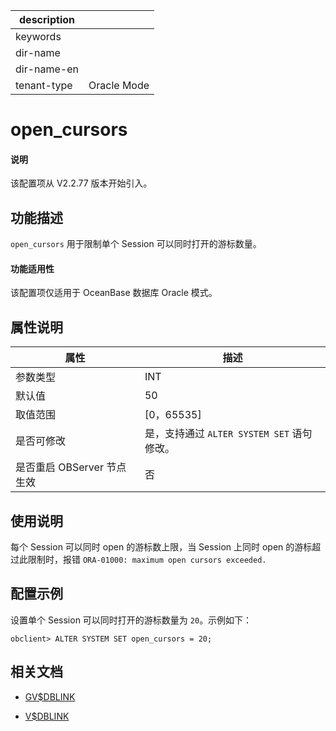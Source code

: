 |description||
|---|---|
|keywords||
|dir-name||
|dir-name-en||
|tenant-type| Oracle Mode|

# open_cursors

<main id="notice" type='explain'>
  <h4>说明</h4>
  <p>该配置项从 V2.2.77 版本开始引入。</p>
</main>

## 功能描述

`open_cursors` 用于限制单个 Session 可以同时打开的游标数量。

<main id="notice" type="">
  <h4>功能适用性</h4>
  <p>该配置项仅适用于 OceanBase 数据库 Oracle 模式。</p>
</main>

## 属性说明

|        属性        |     描述      |
|------------------|-------------|
| 参数类型             | INT          |
| 默认值              | 50          |
| 取值范围             | [0，65535] |
| 是否可修改  | 是，支持通过 `ALTER SYSTEM SET` 语句修改。|
| 是否重启 OBServer 节点生效 | 否           |

## 使用说明

每个 Session 可以同时 open 的游标数上限，当 Session 上同时 open 的游标超过此限制时，报错 `ORA-01000: maximum open cursors exceeded.`

## 配置示例

设置单个 Session 可以同时打开的游标数量为 `20`。示例如下：

```shell
obclient> ALTER SYSTEM SET open_cursors = 20;
```

## 相关文档

* [GV$DBLINK](../../../700.system-views/500.system-view-of-oracle-mode/300.performance-view-of-oracle-mode/200.gv-dblink-of-oracle-mode.md)

* [V$DBLINK](../../../700.system-views/500.system-view-of-oracle-mode/300.performance-view-of-oracle-mode/30100.v-dblink-of-oracle-mode.md)
